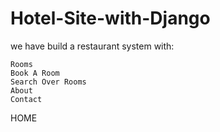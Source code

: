 # Hotel-Site-with-Django


we have build a restaurant system with:

    Rooms
    Book A Room
    Search Over Rooms
    About
    Contact

HOME 
